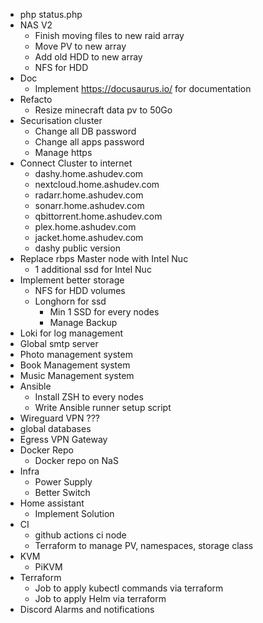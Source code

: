 + php status.php
+ NAS V2
  + Finish moving files to new raid array
  + Move PV to new array
  + Add old HDD to new array
  + NFS for HDD
+ Doc
  + Implement https://docusaurus.io/ for documentation
+ Refacto
  + Resize minecraft data pv to 50Go
+ Securisation cluster
  + Change all DB password
  + Change all apps password
  + Manage https
+ Connect Cluster to internet
  + dashy.home.ashudev.com
  + nextcloud.home.ashudev.com
  + radarr.home.ashudev.com
  + sonarr.home.ashudev.com
  + qbittorrent.home.ashudev.com
  + plex.home.ashudev.com
  + jacket.home.ashudev.com
  + dashy public version
+ Replace rbps Master node with Intel Nuc
  + 1 additional ssd for Intel Nuc
+ Implement better storage
  + NFS for HDD volumes
  + Longhorn for ssd
    + Min 1 SSD for every nodes
    + Manage Backup
+ Loki for log management
+ Global smtp server
+ Photo management system
+ Book Management system
+ Music Management system
+ Ansible
  + Install ZSH to every nodes
  + Write Ansible runner setup script
+ Wireguard VPN ???
+ global databases
+ Egress VPN Gateway
+ Docker Repo
  + Docker repo on NaS
+ Infra
  + Power Supply
  + Better Switch
+ Home assistant
  + Implement Solution
+ CI
  + github actions ci node
  + Terraform to manage PV, namespaces, storage class
+ KVM
  + PiKVM
+ Terraform
    + Job to apply kubectl commands via terraform
    + Job to apply Helm via terraform
+ Discord Alarms and notifications
